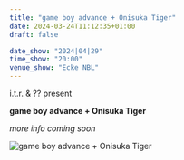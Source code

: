 ```yaml
---
title: "game boy advance + Onisuka Tiger"
date: 2024-03-24T11:12:35+01:00
draft: false

date_show: "2024|04|29"
time_show: "20:00"
venue_show: "Ecke NBL"
---
```


i.t.r. & ?? present

**game boy advance + Onisuka Tiger**

_more info coming soon_

![game boy advance + Onisuka Tiger](../../posters/2024-04-29.jpg)
